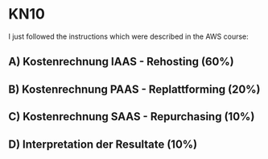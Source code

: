 # KN10

I just followed the instructions which were described in the AWS course:

## A) Kostenrechnung IAAS - Rehosting (60%)


## B) Kostenrechnung PAAS - Replattforming (20%)


## C) Kostenrechnung SAAS - Repurchasing (10%)

## D) Interpretation der Resultate (10%)
